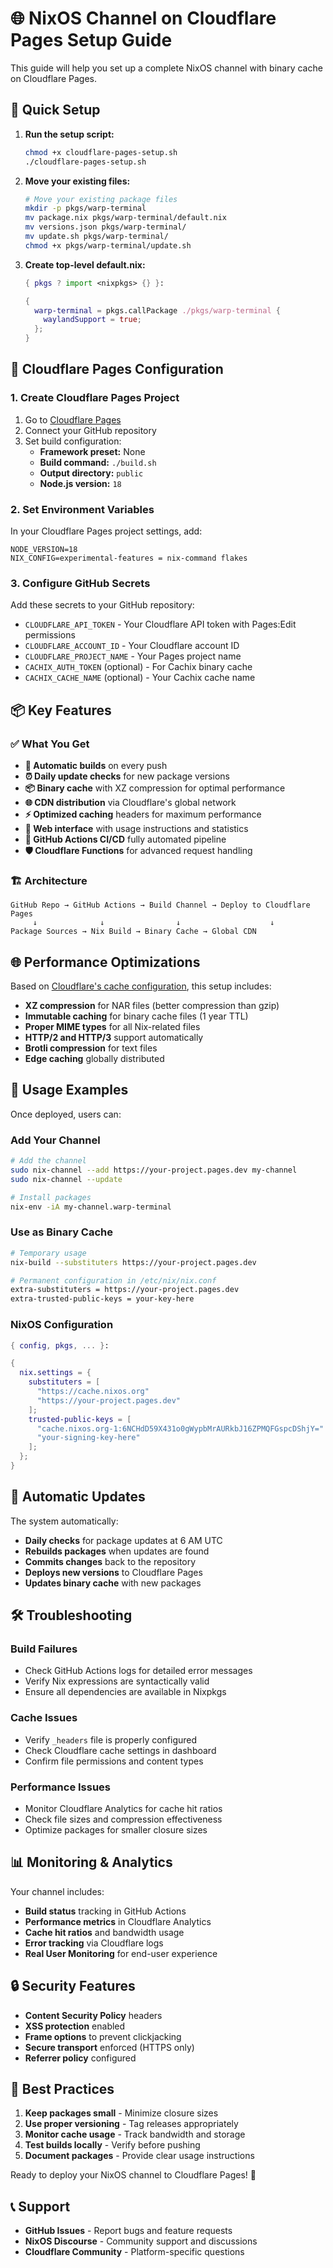 # 🌐 NixOS Channel on Cloudflare Pages Setup Guide

This guide will help you set up a complete NixOS channel with binary cache on Cloudflare Pages.

## 🚀 Quick Setup

1. **Run the setup script:**
   ```bash
   chmod +x cloudflare-pages-setup.sh
   ./cloudflare-pages-setup.sh
   ```

2. **Move your existing files:**
   ```bash
   # Move your existing package files
   mkdir -p pkgs/warp-terminal
   mv package.nix pkgs/warp-terminal/default.nix
   mv versions.json pkgs/warp-terminal/
   mv update.sh pkgs/warp-terminal/
   chmod +x pkgs/warp-terminal/update.sh
   ```

3. **Create top-level default.nix:**
   ```nix
   { pkgs ? import <nixpkgs> {} }:

   {
     warp-terminal = pkgs.callPackage ./pkgs/warp-terminal {
       waylandSupport = true;
     };
   }
   ```

## 🔧 Cloudflare Pages Configuration

### 1. Create Cloudflare Pages Project

1. Go to [Cloudflare Pages](https://pages.cloudflare.com/)
2. Connect your GitHub repository  
3. Set build configuration:
   - **Framework preset:** None
   - **Build command:** `./build.sh`
   - **Output directory:** `public`
   - **Node.js version:** `18`

### 2. Set Environment Variables

In your Cloudflare Pages project settings, add:

```
NODE_VERSION=18
NIX_CONFIG=experimental-features = nix-command flakes
```

### 3. Configure GitHub Secrets

Add these secrets to your GitHub repository:

- `CLOUDFLARE_API_TOKEN` - Your Cloudflare API token with Pages:Edit permissions
- `CLOUDFLARE_ACCOUNT_ID` - Your Cloudflare account ID  
- `CLOUDFLARE_PROJECT_NAME` - Your Pages project name
- `CACHIX_AUTH_TOKEN` (optional) - For Cachix binary cache
- `CACHIX_CACHE_NAME` (optional) - Your Cachix cache name

## 📦 Key Features

### ✅ What You Get

- **🚀 Automatic builds** on every push
- **⏰ Daily update checks** for new package versions  
- **📦 Binary cache** with XZ compression for optimal performance
- **🌐 CDN distribution** via Cloudflare's global network
- **⚡ Optimized caching** headers for maximum performance
- **🎯 Web interface** with usage instructions and statistics
- **🔄 GitHub Actions CI/CD** fully automated pipeline
- **🛡️ Cloudflare Functions** for advanced request handling

### 🏗️ Architecture

```
GitHub Repo → GitHub Actions → Build Channel → Deploy to Cloudflare Pages
     ↓              ↓                ↓                    ↓
Package Sources → Nix Build → Binary Cache → Global CDN
```

## 🌐 Performance Optimizations

Based on [Cloudflare's cache configuration](https://developers.cloudflare.com/cache/how-to/), this setup includes:

- **XZ compression** for NAR files (better compression than gzip)
- **Immutable caching** for binary cache files (1 year TTL)
- **Proper MIME types** for all Nix-related files
- **HTTP/2 and HTTP/3** support automatically
- **Brotli compression** for text files
- **Edge caching** globally distributed

## 🚀 Usage Examples

Once deployed, users can:

### Add Your Channel
```bash
# Add the channel
sudo nix-channel --add https://your-project.pages.dev my-channel
sudo nix-channel --update

# Install packages
nix-env -iA my-channel.warp-terminal
```

### Use as Binary Cache
```bash
# Temporary usage
nix-build --substituters https://your-project.pages.dev

# Permanent configuration in /etc/nix/nix.conf
extra-substituters = https://your-project.pages.dev
extra-trusted-public-keys = your-key-here
```

### NixOS Configuration
```nix
{ config, pkgs, ... }:

{
  nix.settings = {
    substituters = [
      "https://cache.nixos.org"
      "https://your-project.pages.dev"
    ];
    trusted-public-keys = [
      "cache.nixos.org-1:6NCHdD59X431o0gWypbMrAURkbJ16ZPMQFGspcDShjY="
      "your-signing-key-here"
    ];
  };
}
```

## 🔄 Automatic Updates

The system automatically:
- **Daily checks** for package updates at 6 AM UTC
- **Rebuilds packages** when updates are found
- **Commits changes** back to the repository
- **Deploys new versions** to Cloudflare Pages
- **Updates binary cache** with new packages

## 🛠️ Troubleshooting

### Build Failures
- Check GitHub Actions logs for detailed error messages
- Verify Nix expressions are syntactically valid
- Ensure all dependencies are available in Nixpkgs

### Cache Issues  
- Verify `_headers` file is properly configured
- Check Cloudflare cache settings in dashboard
- Confirm file permissions and content types

### Performance Issues
- Monitor Cloudflare Analytics for cache hit ratios
- Check file sizes and compression effectiveness
- Optimize packages for smaller closure sizes

## 📊 Monitoring & Analytics

Your channel includes:
- **Build status** tracking in GitHub Actions
- **Performance metrics** in Cloudflare Analytics  
- **Cache hit ratios** and bandwidth usage
- **Error tracking** via Cloudflare logs
- **Real User Monitoring** for end-user experience

## 🔒 Security Features

- **Content Security Policy** headers
- **XSS protection** enabled
- **Frame options** to prevent clickjacking
- **Secure transport** enforced (HTTPS only)
- **Referrer policy** configured

## 🎯 Best Practices

1. **Keep packages small** - Minimize closure sizes
2. **Use proper versioning** - Tag releases appropriately  
3. **Monitor cache usage** - Track bandwidth and storage
4. **Test builds locally** - Verify before pushing
5. **Document packages** - Provide clear usage instructions

Ready to deploy your NixOS channel to Cloudflare Pages! 🚀

## 📞 Support

- **GitHub Issues** - Report bugs and feature requests
- **NixOS Discourse** - Community support and discussions
- **Cloudflare Community** - Platform-specific questions
